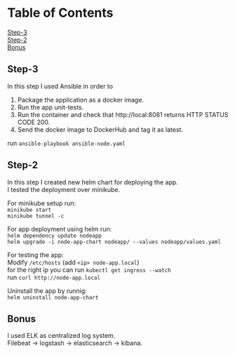 # Table of Contents

[Step-3](#Step-3)  
[Step-2](#Step-2)  
[Bonus](#Bonus)

## Step-3

In this step I used Ansible in order to

1. Package the application as a docker image.  
2. Run the app unit-tests.  
3. Run the container and check that http://local:8081 returns HTTP STATUS CODE 200.  
4. Send the docker image to DockerHub and tag it as latest.  

run `ansible-playbook ansible-node.yaml`

## Step-2

In this step I created new helm chart for deploying the app.\
I tested the deployment over minikube.

For minikube setup run:\
`minikube start`\
`minikube tunnel -c`

For app deployment using helm run:\
`helm dependency update nodeapp`\
`helm upgrade -i node-app-chart nodeapp/ --values nodeapp/values.yaml`

For testing the app:\
Modify `/etc/hosts` (add `<ip> node-app.local`)\
for the right ip you can run `kubectl get ingress --watch`\
run `curl http://node-app.local`

Uninstall the app by runnig:\
`helm uninstall node-app-chart`

## Bonus

I used ELK as centralized log system.\
Filebeat -> logstash -> elasticsearch -> kibana.
